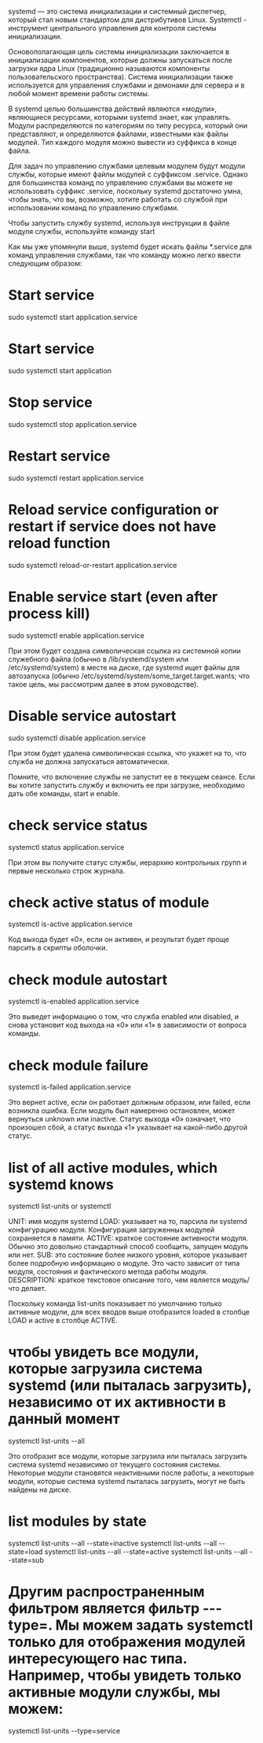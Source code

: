 systemd — это система инициализации и системный диспетчер, который стал новым стандартом для дистрибутивов Linux. 
Systemctl - инструмент центрального управления для контроля системы инициализации. 


Основополагающая цель системы инициализации заключается в инициализации компонентов, которые должны запускаться после загрузки ядра Linux (традиционно называются компоненты пользовательского пространства). Система инициализации также используется для управления службами и демонами для сервера и в любой момент времени работы системы.


В systemd целью большинства действий являются «модули», являющиеся ресурсами, которыми systemd знает, как управлять. Модули распределяются по категориям по типу ресурса, который они представляют, и определяются файлами, известными как файлы модулей. Тип каждого модуля можно вывести из суффикса в конце файла.


Для задач по управлению службами целевым модулем будут модули службы, которые имеют файлы модулей с суффиксом .service. Однако для большинства команд по управлению службами вы можете не использовать суффикс .service, поскольку systemd достаточно умна, чтобы знать, что вы, возможно, хотите работать со службой при использовании команд по управлению службами.



Чтобы запустить службу systemd, используя инструкции в файле модуля службы, используйте команду start

Как мы уже упомянули выше, systemd будет искать файлы *.service для команд управления службами, так что команду можно легко ввести следующим образом:

# Start service
sudo systemctl start application.service

# Start service
sudo systemctl start application

# Stop service
sudo systemctl stop application.service

# Restart service
sudo systemctl restart application.service

# Reload service configuration or restart if service does not have reload function
sudo systemctl reload-or-restart application.service

# Enable service start (even after process kill)
sudo systemctl enable application.service

При этом будет создана символическая ссылка из системной копии служебного файла (обычно в /lib/systemd/system или /etc/systemd/system) в месте на диске, где systemd ищет файлы для автозапуска (обычно /etc/systemd/system/some_target.target.wants; что такое цель, мы рассмотрим далее в этом руководстве).


# Disable service autostart
sudo systemctl disable application.service

При этом будет удалена символическая ссылка, что укажет на то, что служба не должна запускаться автоматически.

Помните, что включение службы не запустит ее в текущем сеансе. Если вы хотите запустить службу и включить ее при загрузке, необходимо дать обе команды, start и enable.


# check service status 
systemctl status application.service


При этом вы получите статус службы, иерархию контрольных групп и первые несколько строк журнала.


# check active status of module
systemctl is-active application.service

Код выхода будет «0», если он активен, и результат будет проще парсить в скрипты оболочки.


# check module autostart
systemctl is-enabled application.service

Это выведет информацию о том, что служба enabled или disabled, и снова установит код выхода на «0» или «1» в зависимости от вопроса команды.


# check module failure
systemctl is-failed application.service

Это вернет active, если он работает должным образом, или failed, если возникла ошибка. Если модуль был намеренно остановлен, может вернуться unknown или inactive. Статус выхода «0» означает, что произошел сбой, а статус выхода «1» указывает на какой-либо другой статус.


# list of all active modules, which systemd knows
systemctl list-units
or
systemctl

UNIT: имя модуля systemd
LOAD: указывает на то, парсила ли systemd конфигурацию модуля. Конфигурация загруженных модулей сохраняется в памяти.
ACTIVE: краткое состояние активности модуля. Обычно это довольно стандартный способ сообщить, запущен модуль или нет.
SUB: это состояние более низкого уровня, которое указывает более подробную информацию о модуле. Это часто зависит от типа модуля, состояния и фактического метода работы модуля.
DESCRIPTION: краткое текстовое описание того, чем является модуль/что делает.

Поскольку команда list-units показывает по умолчанию только активные модули, для всех вводов выше отобразится loaded в столбце LOAD и active в столбце ACTIVE.

# чтобы увидеть все модули, которые загрузила система systemd (или пыталась загрузить), независимо от их активности в данный момент
systemctl list-units --all

Это отобразит все модули, которые загрузила или пыталась загрузить система systemd независимо от текущего состояния системы. Некоторые модули становятся неактивными после работы, а некоторые модули, которые система systemd пыталась загрузить, могут не быть найдены на диске.

# list modules by state
systemctl list-units --all --state=inactive
systemctl list-units --all --state=load
systemctl list-units --all --state=active
systemctl list-units --all --state=sub


# Другим распространенным фильтром является фильтр ---type=. Мы можем задать systemctl только для отображения модулей интересующего нас типа. Например, чтобы увидеть только активные модули службы, мы можем:

systemctl list-units --type=service
